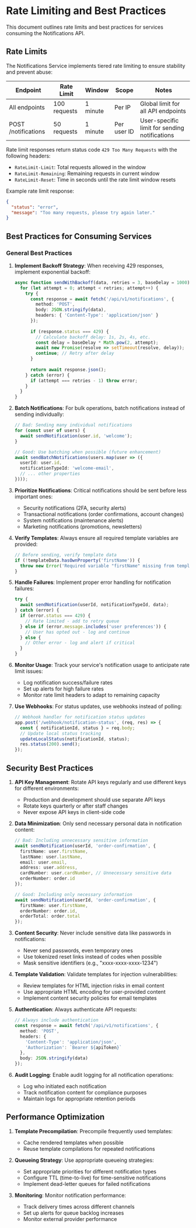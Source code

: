 # Rate Limiting and Best Practices

This document outlines rate limits and best practices for services consuming the Notifications API.

## Rate Limits

The Notifications Service implements tiered rate limiting to ensure stability and prevent abuse:

| Endpoint | Rate Limit | Window | Scope | Notes |
|----------|------------|--------|-------|-------|
| All endpoints | 100 requests | 1 minute | Per IP | Global limit for all API endpoints |
| POST /notifications | 50 requests | 1 minute | Per user ID | User-specific limit for sending notifications |

Rate limit responses return status code `429 Too Many Requests` with the following headers:
- `RateLimit-Limit`: Total requests allowed in the window
- `RateLimit-Remaining`: Remaining requests in current window
- `RateLimit-Reset`: Time in seconds until the rate limit window resets

Example rate limit response:
```json
{
  "status": "error",
  "message": "Too many requests, please try again later."
}
```

## Best Practices for Consuming Services

### General Best Practices

1. **Implement Backoff Strategy**: When receiving 429 responses, implement exponential backoff:
   ```typescript
   async function sendWithBackoff(data, retries = 3, baseDelay = 1000) {
     for (let attempt = 0; attempt < retries; attempt++) {
       try {
         const response = await fetch('/api/v1/notifications', {
           method: 'POST',
           body: JSON.stringify(data),
           headers: { 'Content-Type': 'application/json' }
         });
         
         if (response.status === 429) {
           // Calculate backoff delay: 1s, 2s, 4s, etc.
           const delay = baseDelay * Math.pow(2, attempt);
           await new Promise(resolve => setTimeout(resolve, delay));
           continue; // Retry after delay
         }
         
         return await response.json();
       } catch (error) {
         if (attempt === retries - 1) throw error;
       }
     }
   }
   ```

2. **Batch Notifications**: For bulk operations, batch notifications instead of sending individually:
   ```typescript
   // Bad: Sending many individual notifications
   for (const user of users) {
     await sendNotification(user.id, 'welcome');
   }
   
   // Good: Use batching when possible (future enhancement)
   await sendBatchNotifications(users.map(user => ({
     userId: user.id,
     notificationTypeId: 'welcome-email',
     // ... other properties
   })));
   ```

3. **Prioritize Notifications**: Critical notifications should be sent before less important ones:
   - Security notifications (2FA, security alerts)
   - Transactional notifications (order confirmations, account changes)
   - System notifications (maintenance alerts)
   - Marketing notifications (promotions, newsletters)

4. **Verify Templates**: Always ensure all required template variables are provided:
   ```typescript
   // Before sending, verify template data
   if (!templateData.hasOwnProperty('firstName')) {
     throw new Error('Required variable "firstName" missing from template data');
   }
   ```

5. **Handle Failures**: Implement proper error handling for notification failures:
   ```typescript
   try {
     await sendNotification(userId, notificationTypeId, data);
   } catch (error) {
     if (error.status === 429) {
       // Rate limited - add to retry queue
     } else if (error.message.includes('user preferences')) {
       // User has opted out - log and continue
     } else {
       // Other error - log and alert if critical
     }
   }
   ```

6. **Monitor Usage**: Track your service's notification usage to anticipate rate limit issues:
   - Log notification success/failure rates
   - Set up alerts for high failure rates
   - Monitor rate limit headers to adapt to remaining capacity

7. **Use Webhooks**: For status updates, use webhooks instead of polling:
   ```typescript
   // Webhook handler for notification status updates
   app.post('/webhook/notification-status', (req, res) => {
     const { notificationId, status } = req.body;
     // Update local status tracking
     updateLocalStatus(notificationId, status);
     res.status(200).send();
   });
   ```

## Security Best Practices

1. **API Key Management**: Rotate API keys regularly and use different keys for different environments:
   - Production and development should use separate API keys
   - Rotate keys quarterly or after staff changes
   - Never expose API keys in client-side code

2. **Data Minimization**: Only send necessary personal data in notification content:
   ```typescript
   // Bad: Including unnecessary sensitive information
   await sendNotification(userId, 'order-confirmation', {
     firstName: user.firstName,
     lastName: user.lastName,
     email: user.email,
     address: user.address,
     cardNumber: user.cardNumber, // Unnecessary sensitive data
     orderNumber: order.id
   });
   
   // Good: Including only necessary information
   await sendNotification(userId, 'order-confirmation', {
     firstName: user.firstName,
     orderNumber: order.id,
     orderTotal: order.total
   });
   ```

3. **Content Security**: Never include sensitive data like passwords in notifications:
   - Never send passwords, even temporary ones
   - Use tokenized reset links instead of codes when possible
   - Mask sensitive identifiers (e.g., "xxxx-xxxx-xxxx-1234")

4. **Template Validation**: Validate templates for injection vulnerabilities:
   - Review templates for HTML injection risks in email content
   - Use appropriate HTML encoding for user-provided content
   - Implement content security policies for email templates

5. **Authentication**: Always authenticate API requests:
   ```typescript
   // Always include authentication
   const response = await fetch('/api/v1/notifications', {
     method: 'POST',
     headers: {
       'Content-Type': 'application/json',
       'Authorization': `Bearer ${apiToken}`
     },
     body: JSON.stringify(data)
   });
   ```

6. **Audit Logging**: Enable audit logging for all notification operations:
   - Log who initiated each notification
   - Track notification content for compliance purposes
   - Maintain logs for appropriate retention periods

## Performance Optimization

1. **Template Precompilation**: Precompile frequently used templates:
   - Cache rendered templates when possible
   - Reuse template compilations for repeated notifications

2. **Queueing Strategy**: Use appropriate queueing strategies:
   - Set appropriate priorities for different notification types
   - Configure TTL (time-to-live) for time-sensitive notifications
   - Implement dead-letter queues for failed notifications

3. **Monitoring**: Monitor notification performance:
   - Track delivery times across different channels
   - Set up alerts for queue backlog increases
   - Monitor external provider performance 